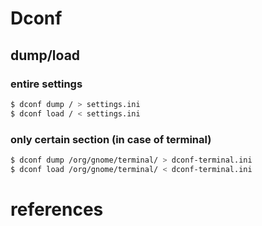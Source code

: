# Dconf


## dump/load

### entire settings
```sh
$ dconf dump / > settings.ini
$ dconf load / < settings.ini
```

### only certain section (in case of terminal)
```sh
$ dconf dump /org/gnome/terminal/ > dconf-terminal.ini
$ dconf load /org/gnome/terminal/ < dconf-terminal.ini
```


# references


